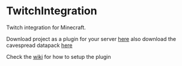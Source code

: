 # TwitchIntegration
 Twitch integration for Minecraft.

Download project as a plugin for your server [here](https://github.com/jstN0body/TwitchIntegration/raw/master/build/libs/TwitchIntegration-all.jar) also download the cavespread datapack [here](https://github.com/jstN0body/TwitchIntegration/raw/master/src/main/resources/cavespread.zip)

Check the [wiki](https://github.com/jstN0body/TwitchIntegration/wiki) for how to setup the plugin
